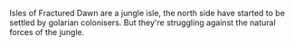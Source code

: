 
Isles of Fractured Dawn are a jungle isle, the north side have started to be settled by golarian colonisers. But they're struggling against the natural forces of the jungle.